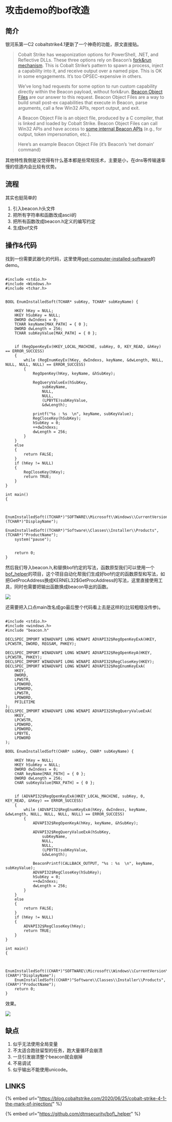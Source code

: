 # 攻击demo的bof改造

## 简介

银河系第一C2 cobaltstrike4.1更新了一个神奇的功能，原文直接贴。

> Cobalt Strike has weaponization options for PowerShell, .NET, and Reflective DLLs. These three options rely on Beacon’s [fork&run mechanism](https://youtu.be/Pb6yvcB2aYw?t=620). This is Cobalt Strike’s pattern to spawn a process, inject a capability into it, and receive output over a named pipe. This is OK in some engagements. It’s too OPSEC-expensive in others.
>
> We’ve long had requests for some option to run custom capability directly within the Beacon payload, without fork&run. [Beacon Object Files](https://www.cobaltstrike.com/help-beacon-object-files) are our answer to this request. Beacon Object Files are a way to build small post-ex capabilities that execute in Beacon, parse arguments, call a few Win32 APIs, report output, and exit.
>
> A Beacon Object File is an object file, produced by a C compiler, that is linked and loaded by Cobalt Strike. Beacon Object Files can call Win32 APIs and have access to [some internal Beacon APIs](https://www.cobaltstrike.com/downloads/beacon.h) \(e.g., for output, token impersonation, etc.\).
>
> Here’s an example Beacon Object File \(it’s Beacon’s ‘net domain’ command\)

其他特性我倒是没觉得有什么基本都是些常规技术，主要是小，在dns等传输速率慢的信道内会比较有优势。

## 流程

其实也挺简单的

1. 引入beacon.h头文件
2. 把所有字符串和函数改成ascii的
3. 把所有函数改成beacon.h定义的编写约定
4. 生成bof文件

## 操作&代码

找到一份需要武器化的代码，这里使用[get-computer-installed-software](../persistence/get-computer-installed-software.md)的demo。

```text

#include <stdio.h>
#include <Windows.h>
#include <tchar.h>


BOOL EnumInstalledSoft(TCHAR* subKey, TCHAR* subKeyName) {

	HKEY hKey = NULL;
	HKEY hSubKey = NULL;
	DWORD dwIndexs = 0;
	TCHAR keyName[MAX_PATH] = { 0 };
	DWORD dwLength = 256;
	TCHAR subKeyValue[MAX_PATH] = { 0 };


	if (RegOpenKeyEx(HKEY_LOCAL_MACHINE, subKey, 0, KEY_READ, &hKey) == ERROR_SUCCESS)
	{
		while (RegEnumKeyEx(hKey, dwIndexs, keyName, &dwLength, NULL, NULL, NULL, NULL) == ERROR_SUCCESS)
		{
			RegOpenKey(hKey, keyName, &hSubKey);

			RegQueryValueEx(hSubKey,
				subKeyName,
				NULL,
				NULL,
				(LPBYTE)subKeyValue,
				&dwLength);

			printf("%s : %s  \n", keyName, subKeyValue);
			RegCloseKey(hSubKey);
			hSubKey = 0;
			++dwIndexs;
			dwLength = 256;
		}
	}
	else
	{
		return FALSE;
	}
	if (hKey != NULL)
	{
		RegCloseKey(hKey);
		return TRUE;
	}
}

int main()
{


	EnumInstalledSoft((TCHAR*)"SOFTWARE\\Microsoft\\Windows\\CurrentVersion\\Uninstall",(TCHAR*)"DisplayName");
	EnumInstalledSoft((TCHAR*)"Software\\Classes\\Installer\\Products", (TCHAR*)"ProductName");
	system("pause");


	return 0;
}
```

然后我们导入beacon.h,和替换bof约定的写法，函数原型我们可以使用一个[bof\_helper](https://github.com/dtmsecurity/bof_helper)的项目，这个项目自动化帮我们生成好bof约定的函数原型和写法，如把GetProcAddress换成KERNEL32$GetProcAddress的写法，这里直接使用工具，同时也需要把输出函数换成beacon导出的函数。

![](../.gitbook/assets/image%20%28179%29.png)

还需要把入口点main改名成go最后整个代码看上去是这样的\(比较粗糙没传参\)。

```text

#include <stdio.h>
#include <windows.h>
#include "beacon.h"

DECLSPEC_IMPORT WINADVAPI LONG WINAPI ADVAPI32$RegOpenKeyExA(HKEY, LPCWSTR, DWORD, REGSAM, PHKEY);

DECLSPEC_IMPORT WINADVAPI LONG WINAPI ADVAPI32$RegOpenKeyA(HKEY, LPCWSTR, PHKEY);
DECLSPEC_IMPORT WINADVAPI LONG WINAPI ADVAPI32$RegCloseKey(HKEY);
DECLSPEC_IMPORT WINADVAPI LONG WINAPI ADVAPI32$RegEnumKeyExA(
	HKEY,
	DWORD,
	LPWSTR,
	LPDWORD,
	LPDWORD,
	LPWSTR,
	LPDWORD,
	PFILETIME
);
DECLSPEC_IMPORT WINADVAPI LONG WINAPI ADVAPI32$RegQueryValueExA(
	HKEY,
	LPCWSTR,
	LPDWORD,
	LPDWORD,
	LPBYTE,
	LPDWORD
);

BOOL EnumInstalledSoft(CHAR* subKey, CHAR* subKeyName) {

	HKEY hKey = NULL;
	HKEY hSubKey = NULL;
	DWORD dwIndexs = 0;
	CHAR keyName[MAX_PATH] = { 0 };
	DWORD dwLength = 256;
	CHAR subKeyValue[MAX_PATH] = { 0 };


	if (ADVAPI32$RegOpenKeyExA(HKEY_LOCAL_MACHINE, subKey, 0, KEY_READ, &hKey) == ERROR_SUCCESS)
	{
		while (ADVAPI32$RegEnumKeyExA(hKey, dwIndexs, keyName, &dwLength, NULL, NULL, NULL, NULL) == ERROR_SUCCESS)
		{
			ADVAPI32$RegOpenKeyA(hKey, keyName, &hSubKey);

			ADVAPI32$RegQueryValueExA(hSubKey,
				subKeyName,
				NULL,
				NULL,
				(LPBYTE)subKeyValue,
				&dwLength);

			BeaconPrintf(CALLBACK_OUTPUT, "%s : %s  \n", keyName, subKeyValue);
			ADVAPI32$RegCloseKey(hSubKey);
			hSubKey = 0;
			++dwIndexs;
			dwLength = 256;
		}
	}
	else
	{
		return FALSE;
	}
	if (hKey != NULL)
	{
		ADVAPI32$RegCloseKey(hKey);
		return TRUE;
	}
}

int main()
{


	EnumInstalledSoft((CHAR*)"SOFTWARE\\Microsoft\\Windows\\CurrentVersion\\Uninstall", (CHAR*)"DisplayName");
	EnumInstalledSoft((CHAR*)"Software\\Classes\\Installer\\Products", (CHAR*)"ProductName");
	return 0;
}
```

效果。

![](../.gitbook/assets/image%20%28180%29.png)

## 缺点

1. 似乎无法使用全局变量
2. 不太适合跑驻留型的任务，跑大量循环会崩溃
3. 一旦引发崩溃整个beacon就会崩掉
4. 不易调试
5. 似乎输出不能使用unicode。

## LINKS

{% embed url="https://blog.cobaltstrike.com/2020/06/25/cobalt-strike-4-1-the-mark-of-injection/" %}

{% embed url="https://github.com/dtmsecurity/bof\_helper" %}



